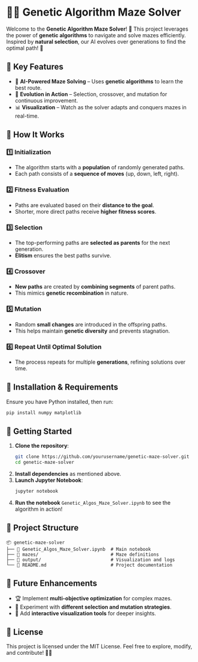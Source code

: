 # 🏁🧩 Genetic Algorithm Maze Solver

Welcome to the **Genetic Algorithm Maze Solver**! 🚀 This project leverages the power of **genetic algorithms** to navigate and solve mazes efficiently. Inspired by **natural selection**, our AI evolves over generations to find the optimal path! 🧬

## 🌟 Key Features
- 🧠 **AI-Powered Maze Solving** – Uses **genetic algorithms** to learn the best route.
- 🔄 **Evolution in Action** – Selection, crossover, and mutation for continuous improvement.
- 📊 **Visualization** – Watch as the solver adapts and conquers mazes in real-time.

## 🧬 How It Works
### 1️⃣ Initialization
- The algorithm starts with a **population** of randomly generated paths.
- Each path consists of a **sequence of moves** (up, down, left, right).

### 2️⃣ Fitness Evaluation
- Paths are evaluated based on their **distance to the goal**.
- Shorter, more direct paths receive **higher fitness scores**.

### 3️⃣ Selection
- The top-performing paths are **selected as parents** for the next generation.
- **Elitism** ensures the best paths survive.

### 4️⃣ Crossover
- **New paths** are created by **combining segments** of parent paths.
- This mimics **genetic recombination** in nature.

### 5️⃣ Mutation
- Random **small changes** are introduced in the offspring paths.
- This helps maintain **genetic diversity** and prevents stagnation.

### 6️⃣ Repeat Until Optimal Solution
- The process repeats for multiple **generations**, refining solutions over time.

## 🔧 Installation & Requirements
Ensure you have Python installed, then run:

```bash
pip install numpy matplotlib
```

## 🚀 Getting Started
1. **Clone the repository**:
   ```bash
   git clone https://github.com/yourusername/genetic-maze-solver.git
   cd genetic-maze-solver
   ```
2. **Install dependencies** as mentioned above.
3. **Launch Jupyter Notebook**:
   ```bash
   jupyter notebook
   ```
4. **Run the notebook** `Genetic_Algos_Maze_Solver.ipynb` to see the algorithm in action!

## 📂 Project Structure
```
📦 genetic-maze-solver
├── 📜 Genetic_Algos_Maze_Solver.ipynb  # Main notebook
├── 📁 mazes/                           # Maze definitions
├── 📁 output/                          # Visualization and logs
└── 📄 README.md                        # Project documentation
```

## 🔮 Future Enhancements
- 🏆 Implement **multi-objective optimization** for complex mazes.
- 🚀 Experiment with **different selection and mutation strategies**.
- 🎨 Add **interactive visualization tools** for deeper insights.

## 📜 License
This project is licensed under the MIT License. Feel free to explore, modify, and contribute! 🌟✨
